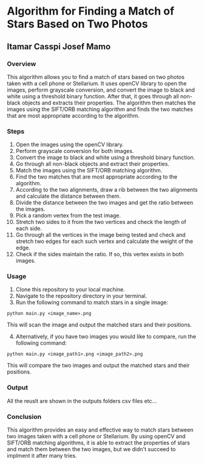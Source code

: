 # Algorithm for Finding a Match of Stars Based on Two Photos
## Itamar Casspi Josef Mamo
### Overview
This algorithm allows you to find a match of stars based on two photos taken with a cell phone or Stellarium. It uses openCV library to open the images, perform grayscale conversion, and convert the image to black and white using a threshold binary function. After that, it goes through all non-black objects and extracts their properties. The algorithm then matches the images using the SIFT/ORB matching algorithm and finds the two matches that are most appropriate according to the algorithm.

### Steps
1. Open the images using the openCV library.
2. Perform grayscale conversion for both images.
3. Convert the image to black and white using a threshold binary function.
4. Go through all non-black objects and extract their properties.
5. Match the images using the SIFT/ORB matching algorithm.
6. Find the two matches that are most appropriate according to the algorithm.
7. According to the two alignments, draw a rib between the two alignments and calculate the distance between them.
8. Divide the distance between the two images and get the ratio between the images.
9. Pick a random vertex from the test image.
10. Stretch two sides to it from the two vertices and check the length of each side.
11. Go through all the vertices in the image being tested and check and stretch two edges for each such vertex and calculate the weight of the edge.
12. Check if the sides maintain the ratio. If so, this vertex exists in both images.

### Usage
1. Clone this repository to your local machine.
2. Navigate to the repository directory in your terminal.
3. Run the following command to match stars in a single image:

`python main.py <image_name>.png`

This will scan the image and output the matched stars and their positions.

4. Alternatively, if you have two images you would like to compare, run the following command:

`python main.py <image_path1>.png <image_path2>.png`

This will compare the two images and output the matched stars and their positions.

### Output
All the reuslt are shown in the outputs folders csv files etc...
### Conclusion
This algorithm provides an easy and effective way to match stars between two images taken with a cell phone or Stellarium. By using openCV and SIFT/ORB matching algorithms, it is able to extract the properties of stars and match them between the two images, but we didn't succeed to implment it after many tries.
